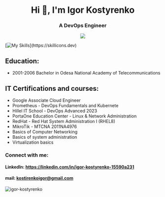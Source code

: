 <h1 align="center">Hi 👋, I'm Igor Kostyrenko</h1>
<h3 align="center">A DevOps Engineer</h3>
			          
<p align="center">
  <a href="https://skillicons.dev">
    <img src="https://skillicons.dev/icons?i=aws,gcp,git,github,kubernetes,docker,ansible,linux,bash,jenkins,vim,mysql,nginx,py,vscode" />
  </a>
</p>

[![My Skills]([https://skillicons.dev/icons?i=aws,gcp,azure,react,vue,flutter](https://skillicons.dev/icons?i=aws,gcp,git,github,kubernetes,docker,ansible,linux,bash,jenkins,vim,mysql,nginx,py,vscode)&perline=3)](https://skillicons.dev)


## Education:
* 2001-2006  Bachelor in Odesa National Academy of Telecommunications

## IT Certifications and courses:
* Google Associate Cloud Engineer
* Prometheus - DevOps Fundamentals and Kubernete
* Hillel IT School  - DevOps Advanced 2023
* PortaOne Education Center   -  Linux & Network Administration
* RedHat  - Red Hat System Administration I (RHEL8)
* MikroTik   -  MTCNA  2011NA4976
* Basics of Computer Networking
* Basics of system administration 
* Virtualization basics

<h3 align="left">Connect with me:</h3>

#### LinkedIn:  https://linkedin.com/in/igor-kostyrenko-15590a231
#### mail: kostirenkoigor@gmail.com
 

<p align="left"> <img src="https://komarev.com/ghpvc/?username=igor-kostyrenko&label=Profile%20views&color=0e75b6&style=flat" alt="igor-kostyrenko" /> </p>
